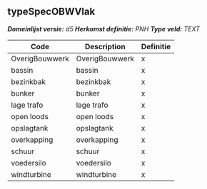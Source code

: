 ﻿## typeSpecOBWVlak

*__Domeinlijst versie:__ d5*
*__Herkomst definitie:__ PNH*
*__Type veld:__ TEXT*

|__Code__ |__Description__ |__Definitie__	|
|	---	|	---	|   ---	| 
| OverigBouwwerk | OverigBouwwerk | x |
| bassin | bassin | x |
| bezinkbak | bezinkbak | x |
| bunker | bunker | x |
| lage trafo | lage trafo | x |
| open loods | open loods | x |
| opslagtank | opslagtank | x |
| overkapping | overkapping | x |
| schuur | schuur | x |
| voedersilo | voedersilo | x |
| windturbine | windturbine | x |
